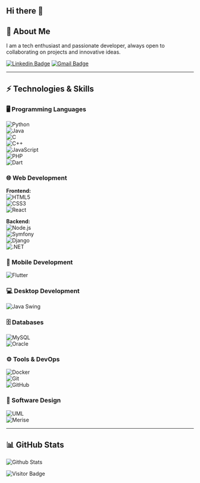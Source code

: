 ## Hi there 👋

## 🚀 About Me  
I am a tech enthusiast and passionate developer, always open to collaborating on projects and innovative ideas.  

[![Linkedin Badge](https://img.shields.io/badge/-YourLinkedin-blue?style=flat-square&logo=Linkedin&logoColor=white&link=https://www.linkedin.com/in/yourprofile/)](https://www.linkedin.com/in/yourprofile/)
[![Gmail Badge](https://img.shields.io/badge/-youremail@gmail.com-c14438?style=flat-square&logo=Gmail&logoColor=white&link=mailto:youremail@gmail.com)](mailto:youremail@gmail.com)

---

## ⚡ Technologies & Skills  

### 🖥️ Programming Languages  
![Python](https://img.shields.io/badge/-Python-black?style=flat-square&logo=Python)  
![Java](https://img.shields.io/badge/-Java-E34A86?style=flat-square&logo=java)  
![C](https://img.shields.io/badge/-C-00599C?style=flat-square&logo=c)  
![C++](https://img.shields.io/badge/-C++-00599C?style=flat-square&logo=cplusplus)  
![JavaScript](https://img.shields.io/badge/-JavaScript-black?style=flat-square&logo=javascript)  
![PHP](https://img.shields.io/badge/-PHP-777BB4?style=flat-square&logo=php)  
![Dart](https://img.shields.io/badge/-Dart-0175C2?style=flat-square&logo=dart)  

### 🌐 Web Development  
**Frontend:**  
![HTML5](https://img.shields.io/badge/-HTML5-E34F26?style=flat-square&logo=html5&logoColor=white)  
![CSS3](https://img.shields.io/badge/-CSS3-1572B6?style=flat-square&logo=css3)  
![React](https://img.shields.io/badge/-React-black?style=flat-square&logo=react)  

**Backend:**  
![Node.js](https://img.shields.io/badge/-Node.js-black?style=flat-square&logo=node.js)  
![Symfony](https://img.shields.io/badge/-Symfony-000000?style=flat-square&logo=symfony)  
![Django](https://img.shields.io/badge/-Django-092E20?style=flat-square&logo=django)  
![.NET](https://img.shields.io/badge/-.NET-512BD4?style=flat-square&logo=dotnet)  

### 📱 Mobile Development  
![Flutter](https://img.shields.io/badge/-Flutter-02569B?style=flat-square&logo=flutter)  

### 💻 Desktop Development  
![Java Swing](https://img.shields.io/badge/-Java%20Swing-5382A1?style=flat-square&logo=java)  

### 🗄️ Databases  
![MySQL](https://img.shields.io/badge/-MySQL-black?style=flat-square&logo=mysql)  
![Oracle](https://img.shields.io/badge/-Oracle-F80000?style=flat-square&logo=oracle)  

### ⚙️ Tools & DevOps  
![Docker](https://img.shields.io/badge/-Docker-black?style=flat-square&logo=docker)  
![Git](https://img.shields.io/badge/-Git-black?style=flat-square&logo=git)  
![GitHub](https://img.shields.io/badge/-GitHub-181717?style=flat-square&logo=github)  

### 📝 Software Design  
![UML](https://img.shields.io/badge/-UML-5C2D91?style=flat-square&logo=uml)  
![Merise](https://img.shields.io/badge/-Merise-1572B6?style=flat-square)  

---

## 📊 GitHub Stats  
![Github Stats](https://github-readme-stats.vercel.app/api?username=YourUsername&count_private=true&show_icons=true&include_all_commits=true)  

![Visitor Badge](https://visitor-badge.laobi.icu/badge?page_id=YourUsername.YourUsername)  

